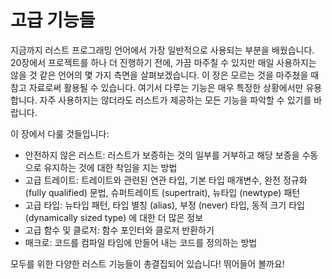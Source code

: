 # 고급 기능들

지금까지 러스트 프로그래밍 언어에서 가장 일반적으로 사용되는 부분을
배웠습니다. 20장에서 프로젝트를 하나 더 진행하기 전에, 가끔 마주칠
수 있지만 매일 사용하지는 않을 것 같은 언어의 몇 가지 측면을
살펴보겠습니다. 이 장은 모르는 것을 마주쳤을 때 참고 자료로써 활용될
수 있습니다. 여기서 다루는 기능은 매우 특정한 상황에서만 유용합니다.
자주 사용하지는 않더라도 러스트가 제공하는 모든 기능을 파악할 수
있기를 바랍니다.

이 장에서 다룰 것들입니다:

* 안전하지 않은 러스트: 러스트가 보증하는 것의 일부를 거부하고 해당 보증을
  수동으로 유지하는 것에 대한 착임을 지는 방법
* 고급 트레이트: 트레이트와 관련된 연관 타입, 기본 타입 매개변수, 완전 정규화
  (fully qualified) 문법, 슈퍼트레이트 (supertrait), 뉴타입 (newtype) 패턴
* 고급 타입: 뉴타입 패턴, 타입 별칭 (alias), 부정 (never) 타입,
  동적 크기 타입 (dynamically sized type) 에 대한 더 많은 정보
* 고급 함수 및 클로저: 함수 포인터와 클로저 반환하기
* 매크로: 코드를 컴파일 타임에 만들어 내는 코드를 정의하는 방법

모두를 위한 다양한 러스트 기능들이 총결집되어 있습니다! 뛰어들어 볼까요!
